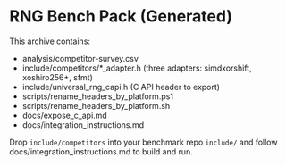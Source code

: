 # RNG Bench Pack (Generated)
This archive contains:
- analysis/competitor-survey.csv
- include/competitors/*_adapter.h (three adapters: simdxorshift, xoshiro256+, sfmt)
- include/universal_rng_capi.h (C API header to export)
- scripts/rename_headers_by_platform.ps1
- scripts/rename_headers_by_platform.sh
- docs/expose_c_api.md
- docs/integration_instructions.md

Drop `include/competitors` into your benchmark repo `include/` and follow docs/integration_instructions.md to build and run.
